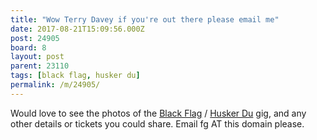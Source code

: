 ```yaml
---
title: "Wow Terry Davey if you're out there please email me"
date: 2017-08-21T15:09:56.000Z
post: 24905
board: 8
layout: post
parent: 23110
tags: [black flag, husker du]
permalink: /m/24905/
---
```

Would love to see the photos of the <a href="/wiki/black+flag">Black Flag</a> / <a href="/wiki/husker+du">Husker Du</a> gig, and any other details or tickets you could share.
Email fg AT this domain please.
